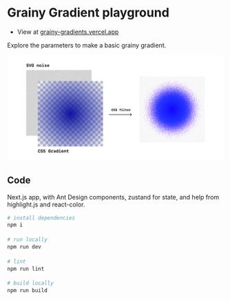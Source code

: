 # Grainy Gradient playground

* View at [grainy-gradients.vercel.app](https://grainy-gradients.vercel.app)

Explore the parameters to make a basic grainy gradient.

![diagram](/public/diagram.png)

## Code
Next.js app, with Ant Design components, zustand for state, and help from highlight.js and react-color.

```sh
# install dependencies
npm i

# run locally
npm run dev

# lint
npm run lint

# build locally
npm run build
```